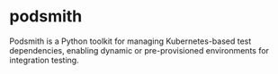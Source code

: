 # podsmith
Podsmith is a Python toolkit for managing Kubernetes-based test dependencies, enabling dynamic or pre-provisioned environments for integration testing.
